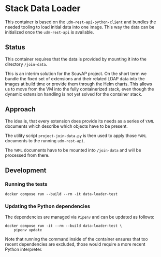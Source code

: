 # Stack Data Loader

This container is based on the `udm-rest-api-python-client` and bundles the
needed tooling to load initial data into one image. This way the data can be
initialized once the `udm-rest-api` is available.


## Status

This container requires that the data is provided by mounting it into the
directory `/join-data`.

This is an interim solution for the SouvAP project. On the short term we bundle
the fixed set of extensions and their related LDAP data into the images at build
time or provide them through the Helm charts. This allows us to move from the VM
into the fully containerized stack, even though the dynamic extension handling
is not yet solved for the container stack.


## Approach

The idea is, that every extension does provide its needs as a series of `YAML`
documents which describe which objects have to be present.

The utility script `project-join-data.py` is then used to apply those `YAML`
documents to the running `udm-rest-api`.

The `YAML` documents have to be mounted into `/join-data` and will be processed
from there.


## Development


### Running the tests

```
docker compose run --build --rm -it data-loader-test
```


### Updating the Python dependencies

The dependencies are managed via `Pipenv` and can be updated as follows:

```
docker compose run -it --rm --build data-loader-test \
    pipenv update
```

Note that running the command inside of the container ensures that too recent
dependencies are excluded, those would require a more recent Python interpreter.
